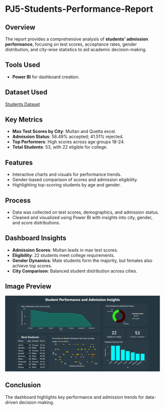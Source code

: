 # PJ5-Students-Performance-Report

## Overview
The report provides a comprehensive analysis of **students' admission performance**, focusing on test scores, acceptance rates, gender distribution, and city-wise statistics to aid academic decision-making.

## Tools Used
- **Power BI** for dashboard creation.

## Dataset Used
<a href="https://github.com/muhdshahan/PJ5-Students-Admission-Report/blob/main/student_admission_record_dirty.csv">Students Dataset</a>

## Key Metrics
- **Max Test Scores by City**: Multan and Quetta excel.
- **Admission Status**: 58.49% accepted; 41.51% rejected.
- **Top Performers**: High scores across age groups 18-24.
- **Total Students**: 53, with 22 eligible for college.

## Features
- Interactive charts and visuals for performance trends.
- Gender-based comparison of scores and admission eligibility.
- Highlighting top-scoring students by age and gender.

## Process
- Data was collected on test scores, demographics, and admission status.
- Cleaned and visualized using Power BI with insights into city, gender, and score distributions.

## Dashboard Insights
- **Admission Scores**: Multan leads in max test scores.
- **Eligibility**: 22 students meet college requirements.
- **Gender Dynamics**: Male students form the majority, but females also achieve top scores.
- **City Comparison**: Balanced student distribution across cities.

## Image Preview
![Students Admission Report](https://github.com/muhdshahan/PJ5-Students-Admission-Report/blob/main/Students%20Admission%20Report.png)

## Conclusion
The dashboard highlights key performance and admission trends for data-driven decision-making.
